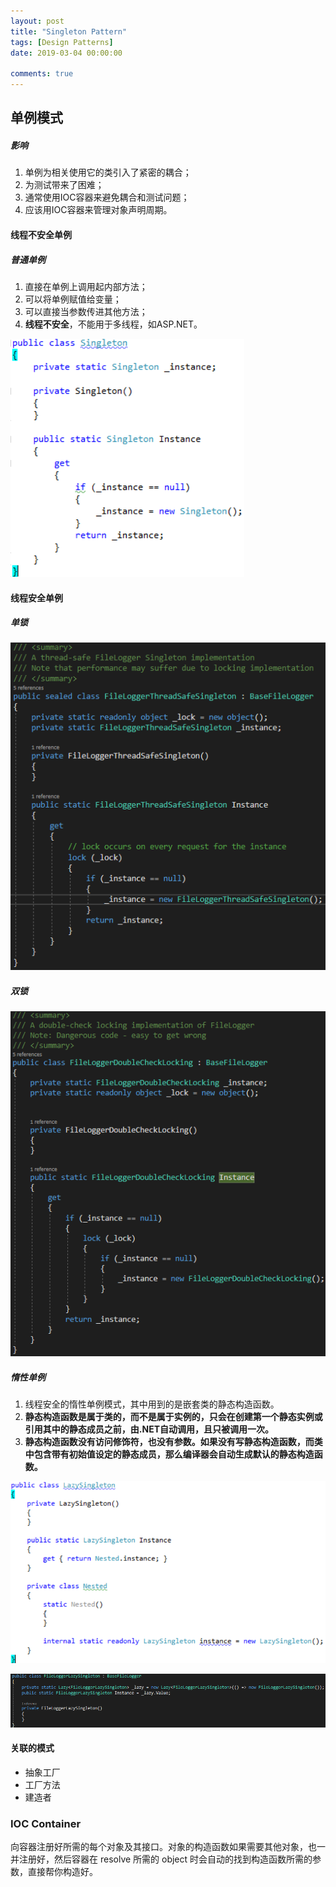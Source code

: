 ```yaml
---
layout: post
title: "Singleton Pattern"
tags: [Design Patterns]
date: 2019-03-04 00:00:00

comments: true
---  
```


## 单例模式  

##### 影响  

1. 单例为相关使用它的类引入了紧密的耦合；
2. 为测试带来了困难；
3. 通常使用IOC容器来避免耦合和测试问题；
4. 应该用IOC容器来管理对象声明周期。

#### 线程不安全单例

##### 普通单例  

1. 直接在单例上调用起内部方法；
2. 可以将单例赋值给变量；  
3. 可以直接当参数传进其他方法；
4. **线程不安全**，不能用于多线程，如ASP.NET。

![singleton](/assets/gallery/singleton.png)   

#### 线程安全单例  

##### 单锁

![singleLock](/assets/gallery/singleLock.png)  

##### 双锁  

![doubleLock](/assets/gallery/doubleLock.png)  

##### 惰性单例  

1. 线程安全的惰性单例模式，其中用到的是嵌套类的静态构造函数。
2. **静态构造函数是属于类的，而不是属于实例的，只会在创建第一个静态实例或引用其中的静态成员之前，由.NET自动调用，且只被调用一次。**
3. **静态构造函数没有访问修饰符，也没有参数。如果没有写静态构造函数，而类中包含带有初始值设定的静态成员，那么编译器会自动生成默认的静态构造函数。**  

![lazysingleton](/assets/gallery/lazysingleton.png)   

![anotherLazy](/assets/gallery/anotherLazy.png)

#### 关联的模式  

- 抽象工厂  
- 工厂方法  
- 建造者

### IOC Container  

向容器注册好所需的每个对象及其接口。对象的构造函数如果需要其他对象，也一并注册好，然后容器在 resolve 所需的 object 时会自动的找到构造函数所需的参数，直接帮你构造好。

<!--more-->  